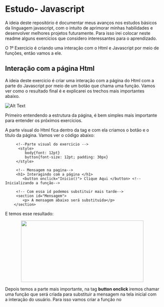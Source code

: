 # Estudo- Javascript

A ideia deste repositório é documentar meus avanços nos estudos básicos da linguagem javascript, com o intuito de aprimorar minhas habilidades e desenvolver melhores projetos futuramente. Para isso irei colocar neste readme alguns exercicios que considero interessantes para o aprendizado. 

O 1º Exercicio é criando uma interação com o Html e Javascript por meio de funções, então vamos a ele.

## Interação com a página Html

A ideia deste exercicio é criar uma interação com a página do Html com a parte do Javascript por meio de um botão que chama uma função. Vamos ver como o resultado final é e explicarei os trechos mais importantes abaixo.

![Alt Text](https://user-images.githubusercontent.com/62472486/151851572-e5d1ee70-3189-4812-bfa9-2e84cc3f9210.gif)

Primeiro entendendo a estrutura da página, é bem simples mais importante para entender os próximos exercicios. 

A parte visual do Html fica dentro da tag <body> e com ela criamos o botão e o título da página. Vamos ver o código abaixo:
   
         <!--Parte visual do exercicio -->
          <style>
             body{font: 12pt}
             button{font-size: 12pt; padding: 30px} 
         </style>
   
         <!-- Mensagem na pagina-->
         <h1> Interagindo com a página </h1>
            <button onclick="Inicio()"> Clique Aqui </button> <!-- Inicializando a função-->
   
         <!-- Com essa id podemos substituir mais tarde-->
         <section id="Mensagem">
            <p> A mensagem abaixo será substituida</p>
        </section>
  
  E temos esse resultado:
   
   
   
  <p align="center">
  <img width="400" height="200" src= "https://user-images.githubusercontent.com/62472486/151853036-bee2406a-327a-4227-8f57-f5ae070aedaa.png">
  </p>
   
   Depois temos a parte mais importante, na tag <b> button onclick </b> iremos chamar uma função que será criada para substituir a mensagem na tela inicial com    a interação do usuário.  Para isso vamos criar a função no <script>, onde a parte lógica entra, como no código abaixo:
   
    <script>
        function Inicio(){
            let nome = window.prompt("Qual seu nome"); // Recebe o nome da variável
            let res = window.document.getElementById("Mensagem") //Pegando o id  mensagem para editar 
            res.innerHTML = `<p> Ola, ${nome}. Bem vindo a pagina!` //Substituindo a mensagem pela variavel nome
            }
    </script>
   
   Então temos 3 coisas importantes:
   
   1º Temos a variável <b> let nome </b> que irá receber a resposta do usuário. <br>
   2º O <b> getElementById </b> que pega o Id(Mensagem) que foi criado e a modifica com uma nova mensagem. <br>
   3º Finalizar temos o <b> res.innerHtml </b >que substituiu a mensagem do Id para a nova mensagem com o nome do usuário.
   
   ## Criando uma Tabuada em Javascript e Html
   
   O próximo código em javascript que considero interessante é a tabuada. Nele podemos treinar a integração com o Html e Javacript além de utilizar a estrutura    for para realizar o cálculo.
   
   Vamos ver como fica o resultado final e explicar o código a seguir:
   
   
   
   
   
   
   
   





